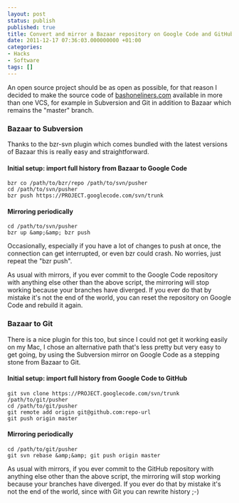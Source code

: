 ```yaml
---
layout: post
status: publish
published: true
title: Convert and mirror a Bazaar repository on Google Code and GitHub
date: 2011-12-17 07:36:03.000000000 +01:00
categories:
- Hacks
- Software
tags: []
---
```

An open source project should be as open as possible, for that reason I decided to make the source code of <a href="http://www.bashoneliners.com/">bashoneliners.com</a> available in more than one VCS, for example in Subversion and Git in addition to Bazaar which remains the "master" branch.
<h3>Bazaar to Subversion</h3>
Thanks to the bzr-svn plugin which comes bundled with the latest versions of Bazaar this is really easy and straightforward.
<h4>Initial setup: import full history from Bazaar to Google Code</h4>

```
bzr co /path/to/bzr/repo /path/to/svn/pusher
cd /path/to/svn/pusher
bzr push https://PROJECT.googlecode.com/svn/trunk
```

<h4>Mirroring periodically</h4>

```
cd /path/to/svn/pusher
bzr up &amp;&amp; bzr push
```

Occasionally, especially if you have a lot of changes to push at once, the connection can get interrupted, or even bzr could crash. No worries, just repeat the "bzr push".

As usual with mirrors, if you ever commit to the Google Code repository with anything else other than the above script, the mirroring will stop working because your branches have diverged. If you ever do that by mistake it's not the end of the world, you can reset the repository on Google Code and rebuild it again.
<h3>Bazaar to Git</h3>
There is a nice plugin for this too, but since I could not get it working easily on my Mac, I chose an alternative path that's less pretty but very easy to get going, by using the Subversion mirror on Google Code as a stepping stone from Bazaar to Git.
<h4>Initial setup: import full history from Google Code to GitHub</h4>

```
git svn clone https://PROJECT.googlecode.com/svn/trunk /path/to/git/pusher
cd /path/to/git/pusher
git remote add origin git@github.com:repo-url
git push origin master
```

<h4>Mirroring periodically</h4>

```
cd /path/to/git/pusher
git svn rebase &amp;&amp; git push origin master
```

As usual with mirrors, if you ever commit to the GitHub repository with anything else other than the above script, the mirroring will stop working because your branches have diverged. If you ever do that by mistake it's not the end of the world, since with Git you can rewrite history ;-)

